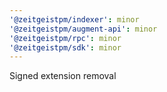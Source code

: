 ```yaml
---
'@zeitgeistpm/indexer': minor
'@zeitgeistpm/augment-api': minor
'@zeitgeistpm/rpc': minor
'@zeitgeistpm/sdk': minor
---
```


Signed extension removal
